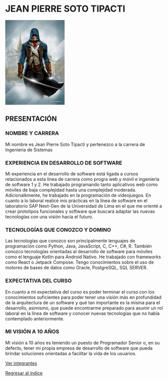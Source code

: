 # JEAN PIERRE SOTO TIPACTI
![Jean Pierre Soto Tipacti](soto.jpg)

## PRESENTACIÓN

### NOMBRE Y CARRERA
Mi nombre es Jean Pierre Soto Tipacti y pertenezco a la carrera de Ingeniería de Sistemas

### EXPERIENCIA EN DESARROLLO DE SOFTWARE
Mi experiencia en el desarrollo de software está ligada a cursos relacionados a esta línea de carrera como progra web y móvil e ingeniería de software 1 y 2. He trabajado programando tanto aplicativos web como móviles de baja complejidad hasta una complejidad moderada. Adicionalkmente, he trabajado en la programación de videojuegos. En cuanto a lo laboral realicé mis prácticas en la línea de software en el laboratorio SAP Next-Gen de la Universidad de Lima en el que me orienté a crear prototipos funcionales y software que buscará adaptar las nuevas tecnologías con una visión hacia el futuro.

### TECNOLOGÍAS QUE CONOZCO Y DOMINO
Las tecnologías que conozco son principalmente lenguajes de programación como Python, Java, JavaScript, C, C++, C#, R. También conozco tecnologías orientadas al desarrollo de software para móviles como el lenguaje Kotlin para Android Nativo. He trabajado con frameworks como React o Jetpack Compose. Tengo conocimientos sobre el uso de motores de bases de datos como Oracle, PostgreSQL, SQL SERVER.

### EXPECTATIVA DEL CURSO
En cuanto a mi expectativa del curso es poder terminar el curso con los conocimientos suficientes para poder tener una visión más en profundidad de la arquitectura de un software y qué tan importante es la misma para el desarrollo, asimismo, que puede encontrarme preparado para asumir un rol laboral en la línea de software y conocer nuevas tecnologías que no había contemplado anteriormente.

### MI VISIÓN A 10 AÑOS
Mi visión a 10 años es teniendo un puesto de Programador Senior o, en su defecto, tener mi propia empresa de desarrollo de software que pueda brindar soluciones orientadas a facilitar la vida de los usuarios.

[Ver integrantes](../integrantes.md)

[Regresar al índice](../../proyecto.md)
